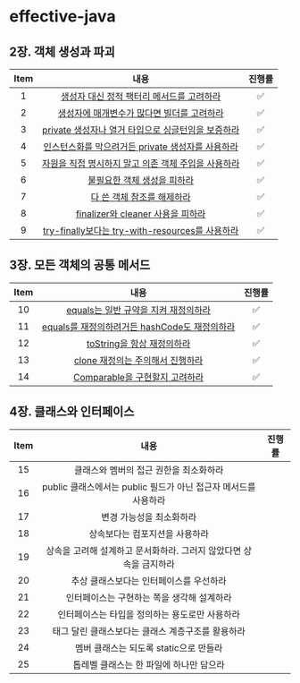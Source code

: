 # effective-java

## 2장. 객체 생성과 파괴

| Item |                                                  내용                                                   | 진행률 |
|:----:|:-----------------------------------------------------------------------------------------------------:|:---:|
|  1   |                 [생성자 대신 정적 팩터리 메서드를 고려하라](chapter02/item1_생성자_대신_정적_팩터리_메서드를_고려하라.md)                 |  ✅  |
|  2   |                 [생성자에 매개변수가 많다면 빌더를 고려하라](chapter02/item2_생성자에_매개변수가_많다면_빌더를_고려하라.md)                 |  ✅  |
|  3   |         [private 생성자나 열거 타입으로 싱글턴임을 보증하라](chapter02/item3_private_생성자나_열거_타입으로_싱글턴임을_보증하라.md)         |  ✅  |
|  4   |          [인스턴스화를 막으려거든 private 생성자를 사용하라](chapter02/item4_인스턴스화를_막으려거든_private_생성자를_사용하라.md)          |  ✅  |
|  5   |           [자원을 직접 명시하지 말고 의존 객체 주입을 사용하라](chapter02/item5_자원을_직접_명시하지_말고_의존_객체_주입을_사용하라.md)           |  ✅  |
|  6   |                         [불필요한 객체 생성을 피하라](chapter02/item6_불필요한_객체_생성을_피하라.md)                         |  ✅  |
|  7   |                         [다 쓴 객체 참조를 해제하라](chapter02/item7_다_쓴_객체_참조를_해제하라.md)                         |  ✅  |
|  8   |              [finalizer와 cleaner 사용을 피하라](chapter02/item8_finalizer와_cleaner_사용을_피하라.md)              |  ✅  |
|  9   | [try-finally보다는 try-with-resources를 사용하라](chapter02/item9_try-finally보다는_try-with-resources를_사용하라.md) |  ✅  |

## 3장. 모든 객체의 공통 메서드

| Item |                                           내용                                           | 진행률 |
|:----:|:--------------------------------------------------------------------------------------:|:---:|
|  10  |         [equals는 일반 규약을 지켜 재정의하라](chapter03/item10_equals는_일반_규약을_지켜_재정의하라.md)         |  ✅  |
|  11  | [equals를 재정의하려거든 hashCode도 재정의하라](chapter03/item11_equals를_재정의하려거든_hashCode도_재정의하라.md) |  ✅  |
|  12  |              [toString을 항상 재정의하라](chapter03/item12_toString을_항상_재정의하라.md)              |  ✅  |
|  13  |            [clone 재정의는 주의해서 진행하라](chapter03/item13_clone_재정의는_주의해서_진행하라.md)            |  ✅  |
|  14  |           [Comparable을 구현할지 고려하라](chapter03/item14_Comparable을_구현할지_고려하라.md)           |  ✅  |

## 4장. 클래스와 인터페이스

| Item |                    내용                     | 진행률 |
|:----:|:-----------------------------------------:|:---:|
|  15  |           클래스와 멤버의 접근 권한을 최소화하라           |     |
|  16  | public 클래스에서는 public 필드가 아닌 접근자 메서드를 사용하라 |     |
|  17  |               변경 가능성을 최소화하라               |     |
|  18  |             상속보다는 컴포지션을 사용하라              |     |
|  19  |   상속을 고려해 설계하고 문서화하라. 그러지 않았다면 상속을 금지하라   |     |
|  20  |           추상 클래스보다는 인터페이스를 우선하라           |     |
|  21  |          인터페이스는 구현하는 쪽을 생각해 설계하라          |     |
|  22  |         인터페이스는 타입을 정의하는 용도로만 사용하라         |     |
|  23  |        태그 달린 클래스보다는 클래스 계층구조를 활용하라        |     |
|  24  |         멤버 클래스는 되도록 static으로 만들라          |     |
|  25  |          톱레벨 클래스는 한 파일에 하나만 담으라           |     |

